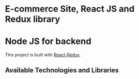 # E-commerce Site, React JS and Redux library
# Node JS for backend

This project is built with [React-Redux](https://github.com/facebook/create-react-app).

## Available Technologies and Libraries


